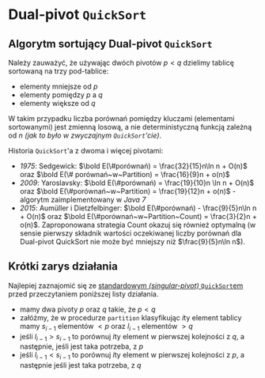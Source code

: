 # Dual-pivot `QuickSort`

## Algorytm sortujący Dual-pivot `QuickSort`

Należy zauważyć, że używając dwóch pivotów $p < q$ dzielimy tablicę sortowaną na trzy pod-tablice:
- elementy mniejsze od $p$
- elementy pomiędzy $p$ a $q$
- elementy większe od $q$

W takim przypadku liczba porównań pomiędzy kluczami (elementami sortowanymi) jest zmienną losową, a nie deterministyczną funkcją zależną od $n$ *(jak to było w zwyczajnym `QuickSort`'cie)*.

Historia `QuickSort`'a z dwoma i więcej pivotami:
- *1975*: Sedgewick: $\bold E(\#porównań) = \frac{32}{15}n\ln n + O(n)$ oraz $\bold E(\# porównań~w~Partition) = \frac{16}{9}n + o(n)$
- *2009*: Yaroslavsky: $\bold E(\#porównań) = \frac{19}{10}n \ln n + O(n)$ oraz $\bold E(\#porównań~w~Partition) = \frac{19}{12}n + o(n)$ - algorytm zaimplementowany w *Java 7*
- *2015*: Aumüller i Dietzfelbinger: $\bold E(\#porównań) - \frac{9}{5}n\ln n + O(n)$ oraz $\bold E(\#porównań~w~Partition~Count) = \frac{3}{2}n + o(n)$. Zaproponowana strategia Count okazuj się również optymalną (w sensie pierwszy składnik wartości oczekiwanej liczby porównań dla Dual-pivot QuickSort nie może być mniejszy niż $\frac{9}{5}n\ln n$).

## Krótki zarys działania
Najlepiej zaznajomić się ze [standardowym *(singular-pivot)* `QuickSort`em](../2020-03-11/quick-sort.md) przed przeczytaniem poniższej listy działania.
- mamy dwa pivoty $p$ oraz $q$ takie, że $p < q$
- załóżmy, że w procedurze `partition` klasyfikując $i$ty element tablicy mamy $s_{i-1}$ elementów $<p$ oraz $l_{i-1}$ elementów $>q$
- jeśli $l_{i-1} > s_{i-1}$ to porównuj $i$ty element w pierwszej kolejności z $q$, a następnie, jeśli jest taka potrzeba, z $p$
- jeśli $l_{i-1} < s_{i-1}$ to porównuj $i$ty element w pierwszej kolejności z $p$, a następnie jeśli jest taka potrzeba, z $q$
